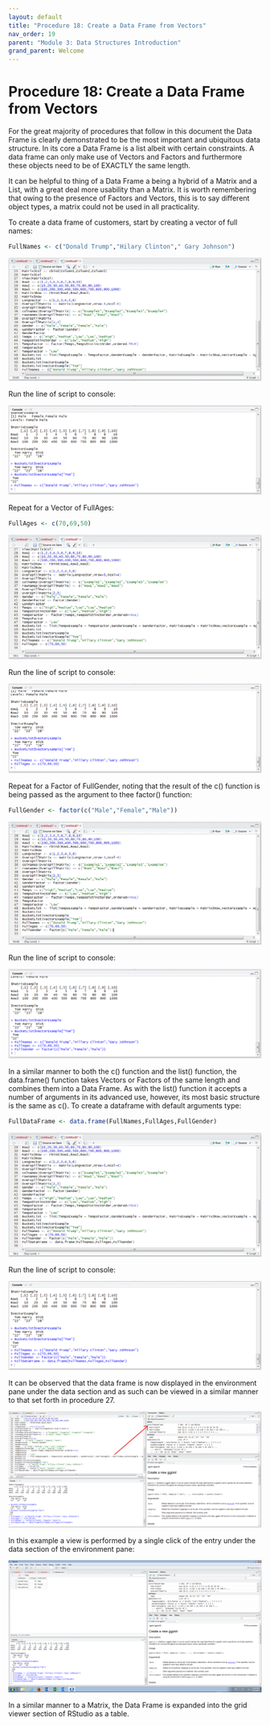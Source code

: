 ```yaml
---
layout: default
title: "Procedure 18: Create a Data Frame from Vectors"
nav_order: 19
parent: "Module 3: Data Structures Introduction"
grand_parent: Welcome
---
```


# Procedure 18: Create a Data Frame from Vectors

For the great majority of procedures that follow in this document the Data Frame is clearly demonstrated to be the most important and ubiquitous data structure.  In its core a Data Frame is a list albeit with certain constraints.  A data frame can only make use of Vectors and Factors and furthermore these objects need to be of EXACTLY the same length.  

It can be helpful to thing of a Data Frame a being a hybrid of a Matrix and a List,  with a great deal more usability than a Matrix. It is worth remembering that owing to the presence of Factors and Vectors, this is to say different object types,  a matrix could not be used in all practicality.

To create a data frame of customers,  start by creating a vector of full names:

``` r
FullNames <- c("Donald Trump","Hilary Clinton"," Gary Johnson")
```

![img.png](img.png)

Run the line of script to console:

![img_1.png](img_1.png)

Repeat for a Vector of FullAges:

``` r
FullAges <- c(70,69,50)
```

![img_2.png](img_2.png)

Run the line of script to console:

![img_3.png](img_3.png)

Repeat for a Factor of FullGender, noting that the result of the c() function is being passed as the argument to thee factor() function:

``` r
FullGender <- factor(c("Male","Female","Male"))
```

![img_4.png](img_4.png)

Run the line of script to console:

![img_5.png](img_5.png)

In a similar manner to both the c() function and the list() function,  the data.frame() function takes Vectors or Factors of the same length and combines them into a Data Frame.  As with the list() function it accepts a number of arguments in its advanced use,  however,  its most basic structure is the same as c().  To create a dataframe with default arguments type:

``` r
FullDataFrame <- data.frame(FullNames,FullAges,FullGender)
```

![img_6.png](img_6.png)

Run the line of script to console:

![img_7.png](img_7.png)

It can be observed that the data frame is now displayed in the environment pane under the data section and as such can be viewed in a similar manner to that set forth in procedure 27.

![img_8.png](img_8.png)

In this example a view is performed by a single click of the entry under the data section of the environment pane:

![img_9.png](img_9.png)

In a similar manner to a Matrix,  the Data Frame is expanded into the grid viewer section of RStudio as a table.